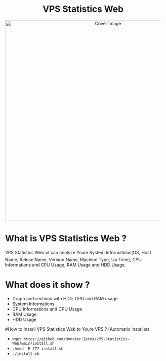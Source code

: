 <h1 align="center">VPS Statistics Web</h3>
<p align="center">
  <a href="https://github.com/Monster-ZeroX/VPS-Statistics-Web">
    <img src="https://socialify.git.ci/Monster-ZeroX/VPS-Statistics-Web/image?description=1&font=Inter&forks=1&issues=1&language=1&owner=1&pattern=Floating%20Cogs&pulls=1&stargazers=1&theme=Dark" alt="Cover Image" width="650">
  </a>
</p>


# What is VPS Statistics Web ?
VPS Statistics Web 📊 can analyze Youre System Informations(OS, Host Name, Relese Name, Version Name, Machine Type, Up Time), CPU Informations and CPU Usage, RAM Usage and HDD Usage.

# What does it show ?
* Graph and sections with HDD, CPU and RAM usage
* System Informations
* CPU Informations and CPU Usage
* RAM Usage
* HDD Usage

#How to Install VPS Statistics Web to Youre VPS ? (Automatic Installer)
* `wget https://github.com/Monster-ZeroX/VPS-Statistics-Web/main/install.sh`
* `chmod -R 777 install.sh`
* `./install.sh`
